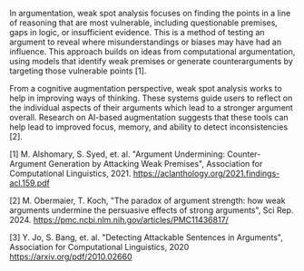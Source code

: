 
In argumentation, weak spot analysis focuses on finding the points in a line of reasoning that are most vulnerable, including questionable premises, gaps in logic, or insufficient evidence. This is a method of testing an argument to reveal where misunderstandings or biases may have had an influence. This approach builds on ideas from computational argumentation, using models that identify weak premises or generate counterarguments by targeting those vulnerable points [1]. 

From a cognitive augmentation perspective, weak spot analysis works to help in improving ways of thinking. These systems guide users to reflect on the individual aspects of their arguments which lead to a stronger argument overall. Research on AI-based augmentation suggests that these tools can help lead to improved focus, memory, and ability to detect inconsistencies [2]. 



[1] M. Alshomary, S. Syed, et. al. "Argument Undermining: Counter-Argument Generation by Attacking Weak Premises", Association for Computational Linguistics, 2021. https://aclanthology.org/2021.findings-acl.159.pdf

[2] M. Obermaier, T. Koch, "The paradox of argument strength: how weak arguments undermine the persuasive effects of strong arguments", Sci Rep. 2024. https://pmc.ncbi.nlm.nih.gov/articles/PMC11436817/

[3] Y. Jo, S. Bang, et. al. "Detecting Attackable Sentences in Arguments", Association for Computational Linguistics, 2020  https://arxiv.org/pdf/2010.02660